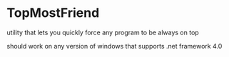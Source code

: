 # TopMostFriend

utility that lets you quickly force any program to be always on top

should work on any version of windows that supports .net framework 4.0
